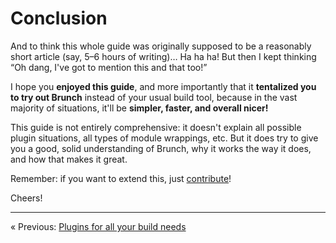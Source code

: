 # Conclusion

And to think this whole guide was originally supposed to be a reasonably short article (say, 5–6 hours of writing)…  Ha ha ha!  But then I kept thinking “Oh dang, I've got to mention this and that too!”

I hope you **enjoyed this guide**, and more importantly that it **tentalized you to try out Brunch** instead of your usual build tool, because in the vast majority of situations, it'll be **simpler, faster, and overall nicer!**

This guide is not entirely comprehensive: it doesn't explain all possible plugin situations, all types of module wrappings, etc.  But it does try to give you a good, solid understanding of Brunch, why it works the way it does, and how that makes it great.

Remember: if you want to extend this, just [contribute](README.md#contributing)!

Cheers!

----

« Previous: [Plugins for all your build needs](chapter11-plugins.md)
